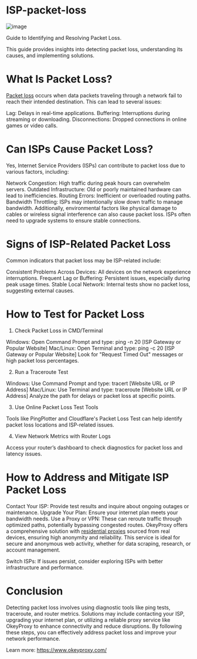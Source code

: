 # ISP-packet-loss
![image](https://github.com/user-attachments/assets/5fa88252-8f2b-4984-b18e-2ec9a695e196)

Guide to Identifying and Resolving Packet Loss.

This guide provides insights into detecting packet loss, understanding its causes, and implementing solutions.

# What Is Packet Loss?
[Packet loss](https://www.okeyproxy.com/en/proxy/isp-packet-loss/) occurs when data packets traveling through a network fail to reach their intended destination. This can lead to several issues:

Lag: Delays in real-time applications.
Buffering: Interruptions during streaming or downloading.
Disconnections: Dropped connections in online games or video calls.

# Can ISPs Cause Packet Loss?
Yes, Internet Service Providers (ISPs) can contribute to packet loss due to various factors, including:

Network Congestion: High traffic during peak hours can overwhelm servers.
Outdated Infrastructure: Old or poorly maintained hardware can lead to inefficiencies.
Routing Errors: Inefficient or overloaded routing paths.
Bandwidth Throttling: ISPs may intentionally slow down traffic to manage bandwidth.
Additionally, environmental factors like physical damage to cables or wireless signal interference can also cause packet loss. ISPs often need to upgrade systems to ensure stable connections.

# Signs of ISP-Related Packet Loss
Common indicators that packet loss may be ISP-related include:

Consistent Problems Across Devices: All devices on the network experience interruptions.
Frequent Lag or Buffering: Persistent issues, especially during peak usage times.
Stable Local Network: Internal tests show no packet loss, suggesting external causes.

# How to Test for Packet Loss
1. Check Packet Loss in CMD/Terminal

Windows: Open Command Prompt and type:
ping -n 20 [ISP Gateway or Popular Website]
Mac/Linux: Open Terminal and type:
ping -c 20 [ISP Gateway or Popular Website]
Look for "Request Timed Out" messages or high packet loss percentages.

2. Run a Traceroute Test

Windows: Use Command Prompt and type:
tracert [Website URL or IP Address]
Mac/Linux: Use Terminal and type:
traceroute [Website URL or IP Address]
Analyze the path for delays or packet loss at specific points.

3. Use Online Packet Loss Test Tools

Tools like PingPlotter and Cloudflare's Packet Loss Test can help identify packet loss locations and ISP-related issues.

4. View Network Metrics with Router Logs

Access your router’s dashboard to check diagnostics for packet loss and latency issues.

# How to Address and Mitigate ISP Packet Loss
Contact Your ISP: Provide test results and inquire about ongoing outages or maintenance.
Upgrade Your Plan: Ensure your internet plan meets your bandwidth needs.
Use a Proxy or VPN: These can reroute traffic through optimized paths, potentially bypassing congested routes.
OkeyProxy offers a comprehensive solution with [residential proxies](https://www.okeyproxy.com/en/residential-proxies) sourced from real devices, ensuring high anonymity and reliability. This service is ideal for secure and anonymous web activity, whether for data scraping, research, or account management.

Switch ISPs: If issues persist, consider exploring ISPs with better infrastructure and performance.

# Conclusion
Detecting packet loss involves using diagnostic tools like ping tests, traceroute, and router metrics. Solutions may include contacting your ISP, upgrading your internet plan, or utilizing a reliable proxy service like OkeyProxy to enhance connectivity and reduce disruptions. By following these steps, you can effectively address packet loss and improve your network performance.

Learn more: https://www.okeyproxy.com/
